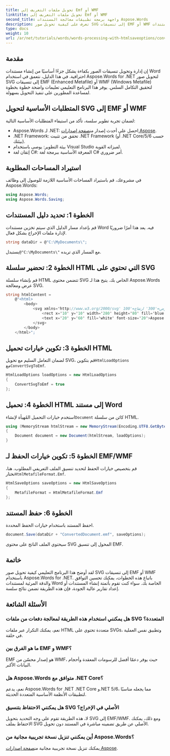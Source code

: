 ```yaml
---
title: تحويل ملفات التعريف إلى Emf أو WMF
linktitle: تحويل ملفات التعريف إلى Emf أو WMF
second_title: واجهة برمجة تطبيقات معالجة المستندات Aspose.Words
description: تعرف على كيفية تحويل صور SVG إلى تنسيقات EMF أو WMF في مستندات Word بسهولة باستخدام Aspose.Words for .NET. دليل خطوة بخطوة مع أمثلة التعليمات البرمجية للحصول على نتائج دقيقة ومتوافقة.
type: docs
weight: 10
url: /ar/net/tutorials/words/words-processing-with-htmlsaveoptions/converting-metafiles-to-emf-or-wmf/
---
```

## مقدمة

إن إدارة وتحويل تنسيقات الصور بكفاءة يشكل جزءًا أساسيًا من إنشاء مستندات Word احترافية. في هذا الدليل، نتعمق في استخدام Aspose.Words for .NET لتحويل صور SVG إلى تنسيقات EMF (Enhanced Metafile) أو WMF (Windows Metafile) لتحقيق التكامل السلس. يوفر هذا البرنامج التعليمي تعليمات واضحة خطوة بخطوة لمساعدة المطورين على تنفيذ التحويل بسهولة.

## المتطلبات الأساسية لتحويل SVG إلى EMF أو WMF

لضمان تجربة تطوير سلسة، تأكد من استيفاء المتطلبات الأساسية التالية:

-  Aspose.Words لـ .NET: احصل على أحدث إصدار من[صفحة إصدارات Aspose](https://releases.aspose.com/words/net/).
- .NET Framework: تحقق من تثبيت .NET Framework (أو .NET Core/5/6 حسب بيئتك).
- بيئة التطوير: يوصى باستخدام Visual Studio لميزاته القوية.
- إتقان لغة C#: المعرفة الأساسية ببرمجة لغة C# أمر ضروري.

## استيراد المساحات المطلوبة

في مشروعك، قم باستيراد المساحات الأساسية اللازمة للوصول إلى وظائف Aspose.Words:

```csharp
using Aspose.Words;
using Aspose.Words.Saving;
```

## الخطوة 1: تحديد دليل المستندات

قم بإعداد مسار الدليل الذي سيتم تخزين مستندات Word فيه. يعد هذا أمرًا ضروريًا لإدارة ملفات الإخراج بشكل فعال.

```csharp
string dataDir = @"C:\MyDocuments\";
```

 يستبدل`@"C:\MyDocuments\"` مع المسار الذي تريده.

## الخطوة 2: تحضير سلسلة HTML التي تحتوي على SVG

قم بإنشاء سلسلة HTML تتضمن محتوى SVG الخاص بك. يتيح هذا لـ Aspose.Words عرض ومعالجة SVG.

```csharp
string htmlContent = 
    @"<html>
        <body>
            <svg xmlns='http://www.w3.org/2000/svg' عرض='300' ارتفاع='100' viewBox='0 0 300 100'>
                <rect x='10' y='10' width='280' height='80' fill='blue' stroke='black' stroke-width='2'/>
                <text x='20' y='60' fill='white' font-size='20'>Aspose SVG Example</text>
            </svg>
        </body>
    </html>";
```

## الخطوة 3: تكوين خيارات تحميل HTML

 لضمان التعامل السليم مع تحويل SVG، قم بتكوين`HtmlLoadOptions` مع`ConvertSvgToEmf`.

```csharp
HtmlLoadOptions loadOptions = new HtmlLoadOptions
{
    ConvertSvgToEmf = true
};
```

## الخطوة 4: تحميل HTML إلى مستند Word

 استخدم خيارات التحميل المُهيأة لإنشاء`Document` كائن من سلسلة HTML.

```csharp
using (MemoryStream htmlStream = new MemoryStream(Encoding.UTF8.GetBytes(htmlContent)))
{
    Document document = new Document(htmlStream, loadOptions);
}
```

## الخطوة 5: تكوين خيارات الحفظ لـ EMF/WMF

 قم بتخصيص خيارات الحفظ لتحديد تنسيق الملف التعريفي المطلوب. هنا، نختار`HtmlMetafileFormat.Emf`.

```csharp
HtmlSaveOptions saveOptions = new HtmlSaveOptions
{
    MetafileFormat = HtmlMetafileFormat.Emf
};
```

## الخطوة 6: حفظ المستند

احفظ المستند باستخدام خيارات الحفظ المحددة.

```csharp
document.Save(dataDir + "ConvertedDocument.emf", saveOptions);
```

سيحتوي الملف الناتج على محتوى SVG المحول إلى تنسيق EMF.

## خاتمة

لقد أوضح هذا البرنامج التعليمي كيفية تحويل صور SVG إلى تنسيقات EMF أو WMF باستخدام Aspose.Words for .NET. باتباع هذه الخطوات، يمكنك تحسين التوافق والدقة المرئية لمستندات Word الخاصة بك. سواء كنت تقوم بأتمتة إنشاء المستندات أو إعداد تقارير عالية الجودة، فإن هذه الطريقة تضمن نتائج سلسة.

## الأسئلة الشائعة

### هل يمكنني استخدام هذه الطريقة لمعالجة دفعات من ملفات SVG المتعددة؟
نعم، يمكنك التكرار عبر ملفات HTML متعددة تحتوي على SVGs، وتطبيق نفس العملية في حلقة.

### ما هو الفرق بين EMF و WMF؟
EMF هو إصدار محسّن من WMF، حيث يوفر دعمًا أفضل للرسومات المعقدة وأحجام البيانات الأكبر.

### هل Aspose.Words متوافق مع .NET Core؟
نعم، يدعم Aspose.Words for .NET .NET Core و.NET 5/6، مما يجعله مناسبًا لتطبيقات الأنظمة الأساسية المتعددة الحديثة.

### هل يمكنني الاحتفاظ بتنسيق SVG الأصلي في الإخراج؟
لا، هذه الطريقة تقوم على وجه التحديد بتحويل SVG إلى EMF/WMF. ومع ذلك، يمكنك الاحتفاظ بملف SVG الأصلي عن طريق تضمينه مباشرة في المستند دون تحويل.

### أين يمكنني تنزيل نسخة تجريبية مجانية من Aspose.Words؟
 يمكنك تنزيل نسخة تجريبية مجانية من[صفحة إصدارات Aspose](https://releases.aspose.com/).